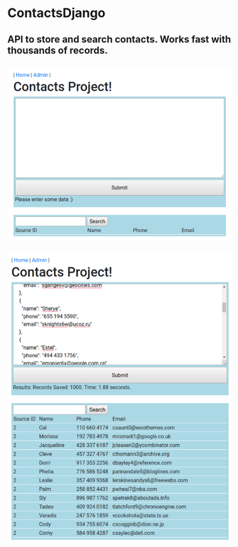 # ContactsDjango
API to store and search contacts. Works fast with thousands of records.
--------------------------
![Alt text](https://github.com/Hassan-Mallah/ContactsDjango/blob/master/Screenshot1.png)
--------------------------
![Alt text](https://github.com/Hassan-Mallah/ContactsDjango/blob/master/Screenshot.png)

